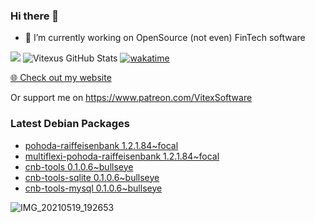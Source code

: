 ### Hi there 👋

- 🔭 I’m currently working on OpenSource  (not even) FinTech software

![](https://komarev.com/ghpvc/?username=Vitexus)
![Vitexus GitHub Stats](https://github-readme-stats.vercel.app/api?username=Vitexus&show_icons=true)
[![wakatime](https://wakatime.com/badge/user/5abba9ca-813e-43ac-9b5f-b1cfdf3dc1c7.svg)](https://wakatime.com/@5abba9ca-813e-43ac-9b5f-b1cfdf3dc1c7)

<p><a href="https://vitexsoftware.cz">🌐 Check out my website</a></p>

Or support me on https://www.patreon.com/VitexSoftware

### Latest Debian Packages
<!-- DEBIAN-PACKAGES-LIST:START -->
- [pohoda-raiffeisenbank 1.2.1.84~focal](https://repo.vitexsoftware.com/package.php?package=pohoda-raiffeisenbank)
- [multiflexi-pohoda-raiffeisenbank 1.2.1.84~focal](https://repo.vitexsoftware.com/package.php?package=multiflexi-pohoda-raiffeisenbank)
- [cnb-tools 0.1.0.6~bullseye](https://repo.vitexsoftware.com/package.php?package=cnb-tools)
- [cnb-tools-sqlite 0.1.0.6~bullseye](https://repo.vitexsoftware.com/package.php?package=cnb-tools-sqlite)
- [cnb-tools-mysql 0.1.0.6~bullseye](https://repo.vitexsoftware.com/package.php?package=cnb-tools-mysql)
<!-- DEBIAN-PACKAGES-LIST:END -->

![IMG_20210519_192653](https://user-images.githubusercontent.com/2621130/120022731-1bd48900-bfed-11eb-90f9-4f88f560b8b7.jpg)

<!--
**Vitexus/Vitexus** is a ✨ _special_ ✨ repository because its `README.md` (this file) appears on your GitHub profile.

Here are some ideas to get you started:

- 🌱 I’m currently learning ...
- 👯 I’m looking to collaborate on ...
- 🤔 I’m looking for help with ...
- 💬 Ask me about ...
- 📫 How to reach me: ...
- 😄 Pronouns: ...
- ⚡ Fun fact: ...
-->


